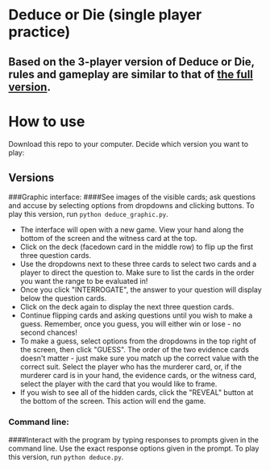 # Deduce or Die (single player practice)
## Based on the 3-player version of Deduce or Die, rules and gameplay are similar to that of [the full version](http://www.thegamesjournal.com/rules/DeduceOrDie.shtml).

# How to use
Download this repo to your computer. Decide which version you want to play:

## Versions
###Graphic interface:
####See images of the visible cards; ask questions and accuse by selecting options from dropdowns and clicking buttons. To play this version, run `python deduce_graphic.py`.

- The interface will open with a new game. View your hand along the bottom of the screen and the witness card at the top.
- Click on the deck (facedown card in the middle row) to flip up the first three question cards.
- Use the dropdowns next to these three cards to select two cards and a player to direct the question to. Make sure to list the cards in the order you want the range to be evaluated in!
- Once you click "INTERROGATE", the answer to your question will display below the question cards.
- Click on the deck again to display the next three question cards.
- Continue flipping cards and asking questions until you wish to make a guess. Remember, once you guess, you will either win or lose - no second chances! 
- To make a guess, select options from the dropdowns in the top right of the screen, then click "GUESS". The order of the two evidence cards doesn't matter - just make sure you match up the correct value with the correct suit. Select the player who has the murderer card, or, if the murderer card is in your hand, the evidence cards, or the witness card, select the player with the card that you would like to frame.
- If you wish to see all of the hidden cards, click the "REVEAL" button at the bottom of the screen. This action will end the game.

### Command line:
####Interact with the program by typing responses to prompts given in the command line. Use the exact response options given in the prompt. To play this version, run `python deduce.py`.
